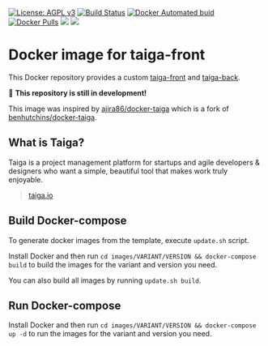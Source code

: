 
[uri_license]: http://www.gnu.org/licenses/agpl.html
[uri_license_image]: https://img.shields.io/badge/License-AGPL%20v3-blue.svg

[![License: AGPL v3][uri_license_image]][uri_license]
[![Build Status](https://travis-ci.org/Monogramm/docker-taiga.svg)](https://travis-ci.org/Monogramm/docker-taiga)
[![Docker Automated buid](https://img.shields.io/docker/cloud/build/monogramm/docker-taiga.svg)](https://hub.docker.com/r/monogramm/docker-taiga/)
[![Docker Pulls](https://img.shields.io/docker/pulls/monogramm/docker-taiga.svg)](https://hub.docker.com/r/monogramm/docker-taiga/)
[![](https://images.microbadger.com/badges/version/monogramm/docker-taiga.svg)](https://microbadger.com/images/monogramm/docker-taiga)
[![](https://images.microbadger.com/badges/image/monogramm/docker-taiga.svg)](https://microbadger.com/images/monogramm/docker-taiga)

# Docker image for taiga-front

This Docker repository provides a custom [taiga-front](https://github.com/taigaio/taiga-front) and [taiga-back](https://github.com/taigaio/taiga-back).

:construction: **This repository is still in development!**

This image was inspired by [ajira86/docker-taiga](https://github.com/ajira86/docker-taiga) which is a fork of [benhutchins/docker-taiga](https://github.com/benhutchins/docker-taiga).

## What is Taiga?

Taiga is a project management platform for startups and agile developers & designers who want a simple, beautiful tool that makes work truly enjoyable.

> [taiga.io](https://taiga.io)

## Build Docker-compose

To generate docker images from the template, execute `update.sh` script.

Install Docker and then run `cd images/VARIANT/VERSION && docker-compose build` to build the images for the variant and version you need.

You can also build all images by running `update.sh build`.

## Run Docker-compose

Install Docker and then run `cd images/VARIANT/VERSION && docker-compose up -d` to run the images for the variant and version you need.

